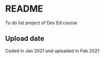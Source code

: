 # README

To do list project of Dev Ed course

## Upload date

Coded in Jan 2021 and uploaded in Feb 2021
